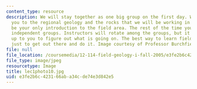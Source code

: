 ```yaml
---
content_type: resource
description: We will stay together as one big group on the first day. We will introduce
  you to the regional geology and the rocks that we will be working in. This will
  be your only introduction to the field area. The rest of the time you will map in
  independent groups. Instructors will rotate among the groups, but it will be ultimately
  up to you to figure out what is going on. The best way to learn field geology is
  just to get out there and do it. Image courtesy of Professor Burchfiel.
file: null
file_location: /coursemedia/12-114-field-geology-i-fall-2005/e3fe2b6c423166aba34cde74e3d842e5_lec1photo10.jpg
file_type: image/jpeg
resourcetype: Image
title: lec1photo10.jpg
uid: e3fe2b6c-4231-66ab-a34c-de74e3d842e5
---
```

